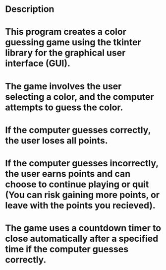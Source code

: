 # Description
# This program creates a color guessing game using the tkinter library for the graphical user interface (GUI). 
# The game involves the user selecting a color, and the computer attempts to guess the color. 
# If the computer guesses correctly, the user loses all points. 
# If the computer guesses incorrectly, the user earns points and can choose to continue playing or quit (You can risk gaining more points, or leave with the points you recieved).
# The game uses a countdown timer to close automatically after a specified time if the computer guesses correctly.